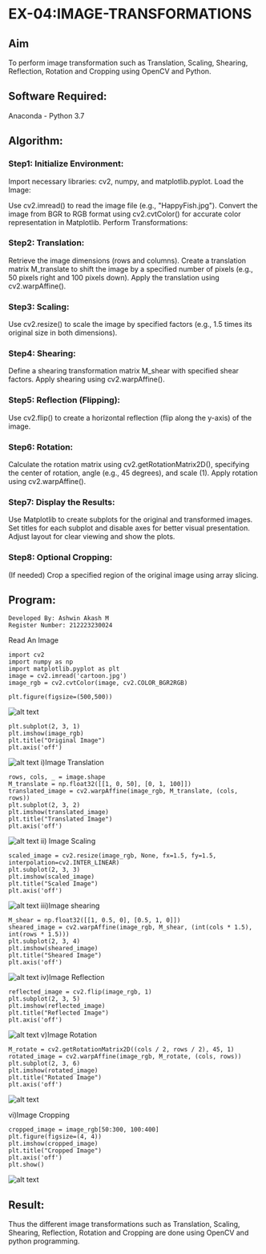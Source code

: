 # EX-04:IMAGE-TRANSFORMATIONS

## Aim
To perform image transformation such as Translation, Scaling, Shearing, Reflection, Rotation and Cropping using OpenCV and Python.

## Software Required:
Anaconda - Python 3.7

## Algorithm:
### Step1: Initialize Environment:

Import necessary libraries: cv2, numpy, and matplotlib.pyplot.
Load the Image:

Use cv2.imread() to read the image file (e.g., "HappyFish.jpg").
Convert the image from BGR to RGB format using cv2.cvtColor() for accurate color representation in Matplotlib.
Perform Transformations:

### Step2: Translation:

Retrieve the image dimensions (rows and columns).
Create a translation matrix M_translate to shift the image by a specified number of pixels (e.g., 50 pixels right and 100 pixels down).
Apply the translation using cv2.warpAffine().
### Step3: Scaling:

Use cv2.resize() to scale the image by specified factors (e.g., 1.5 times its original size in both dimensions).
### Step4: Shearing:

Define a shearing transformation matrix M_shear with specified shear factors.
Apply shearing using cv2.warpAffine().
### Step5: Reflection (Flipping):

Use cv2.flip() to create a horizontal reflection (flip along the y-axis) of the image.
### Step6: Rotation:

Calculate the rotation matrix using cv2.getRotationMatrix2D(), specifying the center of rotation, angle (e.g., 45 degrees), and scale (1).
Apply rotation using cv2.warpAffine().
### Step7: Display the Results:

Use Matplotlib to create subplots for the original and transformed images.
Set titles for each subplot and disable axes for better visual presentation.
Adjust layout for clear viewing and show the plots.
### Step8: Optional Cropping:

(If needed) Crop a specified region of the original image using array slicing.

## Program:
```
Developed By: Ashwin Akash M
Register Number: 212223230024
```
Read An Image
```
import cv2
import numpy as np
import matplotlib.pyplot as plt
image = cv2.imread('cartoon.jpg')
image_rgb = cv2.cvtColor(image, cv2.COLOR_BGR2RGB)
```
``` 
plt.figure(figsize=(500,500))
```
![alt text](image-1.png)
```
plt.subplot(2, 3, 1)
plt.imshow(image_rgb)
plt.title("Original Image")
plt.axis('off')
```
![alt text](image.png)
i)Image Translation
```
rows, cols, _ = image.shape
M_translate = np.float32([[1, 0, 50], [0, 1, 100]])  
translated_image = cv2.warpAffine(image_rgb, M_translate, (cols, rows))
plt.subplot(2, 3, 2)
plt.imshow(translated_image)
plt.title("Translated Image")
plt.axis('off')
```
![alt text](image-2.png)
ii) Image Scaling

```
scaled_image = cv2.resize(image_rgb, None, fx=1.5, fy=1.5, interpolation=cv2.INTER_LINEAR)
plt.subplot(2, 3, 3)
plt.imshow(scaled_image)
plt.title("Scaled Image")
plt.axis('off')
```
![alt text](image-3.png)
iii)Image shearing
```
M_shear = np.float32([[1, 0.5, 0], [0.5, 1, 0]])
sheared_image = cv2.warpAffine(image_rgb, M_shear, (int(cols * 1.5), int(rows * 1.5)))
plt.subplot(2, 3, 4)
plt.imshow(sheared_image)
plt.title("Sheared Image")
plt.axis('off')
```
![alt text](image-4.png)
iv)Image Reflection
```
reflected_image = cv2.flip(image_rgb, 1)
plt.subplot(2, 3, 5)
plt.imshow(reflected_image)
plt.title("Reflected Image")
plt.axis('off')
```
![alt text](image-5.png)
v)Image Rotation
```
M_rotate = cv2.getRotationMatrix2D((cols / 2, rows / 2), 45, 1) 
rotated_image = cv2.warpAffine(image_rgb, M_rotate, (cols, rows))
plt.subplot(2, 3, 6)
plt.imshow(rotated_image)
plt.title("Rotated Image")
plt.axis('off')
```
![alt text](image-6.png)

vi)Image Cropping
```
cropped_image = image_rgb[50:300, 100:400] 
plt.figure(figsize=(4, 4))
plt.imshow(cropped_image)
plt.title("Cropped Image")
plt.axis('off')
plt.show()
```
![alt text](image-7.png)

## Result: 

Thus the different image transformations such as Translation, Scaling, Shearing, Reflection, Rotation and Cropping are done using OpenCV and python programming.
